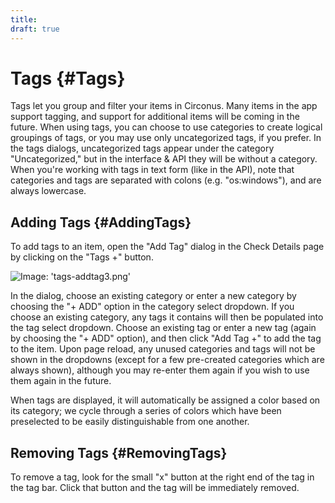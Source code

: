 ```yaml
---
title:
draft: true
---
```


# Tags {#Tags}
Tags let you group and filter your items in Circonus. Many items in the app support tagging, and support for additional items will be coming in the future. When using tags, you can choose to use categories to create logical groupings of tags, or you may use only uncategorized tags, if you prefer. In the tags dialogs, uncategorized tags appear under the category "Uncategorized," but in the interface & API they will be without a category. When you're working with tags in text form (like in the API), note that categories and tags are separated with colons (e.g. "os:windows"), and are always lowercase. 

## Adding Tags {#AddingTags}
To add tags to an item, open the "Add Tag" dialog in the Check Details page by clicking on the "Tags +" button.

![Image: 'tags-addtag3.png'](/images/circonus/tags-addtag3.png)

In the dialog, choose an existing category or enter a new category by choosing the "+ ADD" option in the category select dropdown. If you choose an existing category, any tags it contains will then be populated into the tag select dropdown. Choose an existing tag or enter a new tag (again by choosing the "+ ADD" option), and then click "Add Tag +" to add the tag to the item. Upon page reload, any unused categories and tags will not be shown in the dropdowns (except for a few pre-created categories which are always shown), although you may re-enter them again if you wish to use them again in the future.

When tags are displayed, it will automatically be assigned a color based on its category; we cycle through a series of colors which have been preselected to be easily distinguishable from one another.

## Removing Tags {#RemovingTags}
To remove a tag, look for the small "x" button at the right end of the tag in the tag bar. Click that button and the tag will be immediately removed.

